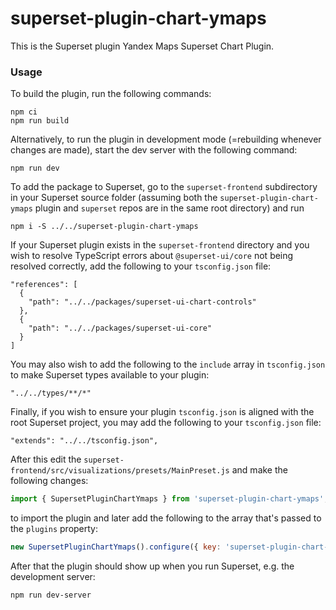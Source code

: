 # superset-plugin-chart-ymaps

This is the Superset plugin Yandex Maps Superset Chart Plugin.

### Usage

To build the plugin, run the following commands:

```
npm ci
npm run build
```

Alternatively, to run the plugin in development mode (=rebuilding whenever changes are made), start the dev server with the following command:

```
npm run dev
```

To add the package to Superset, go to the `superset-frontend` subdirectory in your Superset source folder (assuming both the `superset-plugin-chart-ymaps` plugin and `superset` repos are in the same root directory) and run
```
npm i -S ../../superset-plugin-chart-ymaps
```

If your Superset plugin exists in the `superset-frontend` directory and you wish to resolve TypeScript errors about `@superset-ui/core` not being resolved correctly, add the following to your `tsconfig.json` file:

```
"references": [
  {
    "path": "../../packages/superset-ui-chart-controls"
  },
  {
    "path": "../../packages/superset-ui-core"
  }
]
```

You may also wish to add the following to the `include` array in `tsconfig.json` to make Superset types available to your plugin:

```
"../../types/**/*"
```

Finally, if you wish to ensure your plugin `tsconfig.json` is aligned with the root Superset project, you may add the following to your `tsconfig.json` file:

```
"extends": "../../tsconfig.json",
```

After this edit the `superset-frontend/src/visualizations/presets/MainPreset.js` and make the following changes:

```js
import { SupersetPluginChartYmaps } from 'superset-plugin-chart-ymaps';
```

to import the plugin and later add the following to the array that's passed to the `plugins` property:
```js
new SupersetPluginChartYmaps().configure({ key: 'superset-plugin-chart-ymaps' }),
```

After that the plugin should show up when you run Superset, e.g. the development server:

```
npm run dev-server
```
